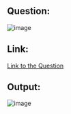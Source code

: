 ## Question:
![image](https://github.com/user-attachments/assets/09c714ad-ea2e-4168-8588-34d0df5c5531)

## Link:
[Link to the Question](https://www.hackerrank.com/challenges/weather-observation-station-7/problem?isFullScreen=true)

## Output:
![image](https://github.com/user-attachments/assets/e70451f1-b710-4ab0-89d0-6a3cf919efac)
